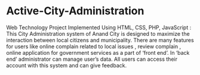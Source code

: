 # Active-City-Administration
Web Technology Project Implemented Using HTML, CSS, PHP, JavaScript : This City Administration system of Anand City is designed to maximize the interaction between local citizens and municipality. There are many features for users like online complain related to local issues , review complain , online application for government services as a part of ‘front end’. In ‘back end’ administrator can manage user’s data. All users can access their account with this system and can give feedback.
